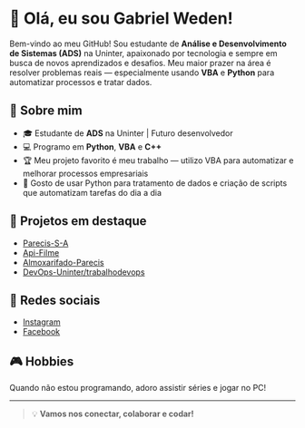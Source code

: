 # 👋 Olá, eu sou Gabriel Weden!

Bem-vindo ao meu GitHub! Sou estudante de **Análise e Desenvolvimento de Sistemas (ADS)** na Uninter, apaixonado por tecnologia e sempre em busca de novos aprendizados e desafios. Meu maior prazer na área é resolver problemas reais — especialmente usando **VBA** e **Python** para automatizar processos e tratar dados.

## 🚀 Sobre mim
- 🎓 Estudante de **ADS** na Uninter | Futuro desenvolvedor
- 💻 Programo em **Python**, **VBA** e **C++**
- 🏆 Meu projeto favorito é meu trabalho — utilizo VBA para automatizar e melhorar processos empresariais
- 🐍 Gosto de usar Python para tratamento de dados e criação de scripts que automatizam tarefas do dia a dia

## 🌟 Projetos em destaque
- [Parecis-S-A](https://github.com/wedengabriel/Parecis-S-A)
- [Api-Filme](https://github.com/wedengabriel/Api-Filme)
- [Almoxarifado-Parecis](https://github.com/wedengabriel/Almoxarifado-Parecis)
- [DevOps-Uninter/trabalhodevops](https://github.com/DevOps-Uninter/trabalhodevops)

## 🔗 Redes sociais
- [Instagram](https://instagram.com/weden_gabriel)  
- [Facebook](https://www.facebook.com/wedengabrieldasilvagomes)

## 🎮 Hobbies
Quando não estou programando, adoro assistir séries e jogar no PC!

---

> 💡 **Vamos nos conectar, colaborar e codar!**
